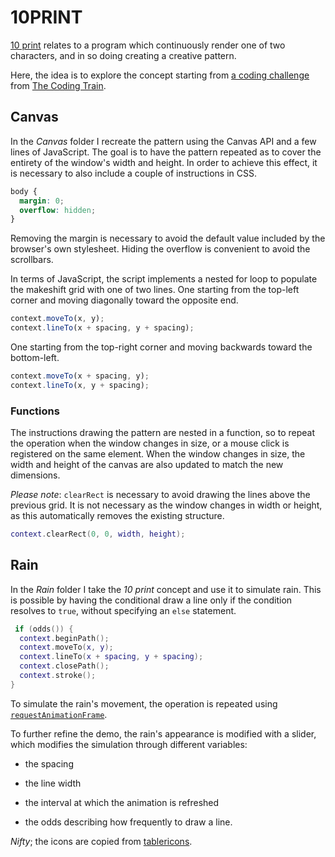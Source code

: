 # 10PRINT

[10 print](https://10print.org/) relates to a program which continuously render one of two characters, and in so doing creating a creative pattern.

Here, the idea is to explore the concept starting from [a coding challenge](https://thecodingtrain.com/CodingChallenges/076-10print.html) from [The Coding Train](https://thecodingtrain.com/).

## Canvas

In the _Canvas_ folder I recreate the pattern using the Canvas API and a few lines of JavaScript. The goal is to have the pattern repeated as to cover the entirety of the window's width and height. In order to achieve this effect, it is necessary to also include a couple of instructions in CSS.

```css
body {
  margin: 0;
  overflow: hidden;
}
```

Removing the margin is necessary to avoid the default value included by the browser's own stylesheet. Hiding the overflow is convenient to avoid the scrollbars.

In terms of JavaScript, the script implements a nested for loop to populate the makeshift grid with one of two lines. One starting from the top-left corner and moving diagonally toward the opposite end.

```js
context.moveTo(x, y);
context.lineTo(x + spacing, y + spacing);
```

One starting from the top-right corner and moving backwards toward the bottom-left.

```js
context.moveTo(x + spacing, y);
context.lineTo(x, y + spacing);
```

### Functions

The instructions drawing the pattern are nested in a function, so to repeat the operation when the window changes in size, or a mouse click is registered on the same element. When the window changes in size, the width and height of the canvas are also updated to match the new dimensions.

_Please note_: `clearRect` is necessary to avoid drawing the lines above the previous grid. It is not necessary as the window changes in width or height, as this automatically removes the existing structure.

```lua
context.clearRect(0, 0, width, height);
```

## Rain

In the _Rain_ folder I take the _10 print_ concept and use it to simulate rain. This is possible by having the conditional draw a line only if the condition resolves to `true`, without specifying an `else` statement.

```lua
 if (odds()) {
  context.beginPath();
  context.moveTo(x, y);
  context.lineTo(x + spacing, y + spacing);
  context.closePath();
  context.stroke();
}
```

To simulate the rain's movement, the operation is repeated using [`requestAnimationFrame`](https://developer.mozilla.org/en-US/docs/Web/API/window/requestAnimationFrame).

To further refine the demo, the rain's appearance is modified with a slider, which modifies the simulation through different variables:

- the spacing

- the line width

- the interval at which the animation is refreshed

- the odds describing how frequently to draw a line.

_Nifty_; the icons are copied from [tablericons](https://tablericons.com).
